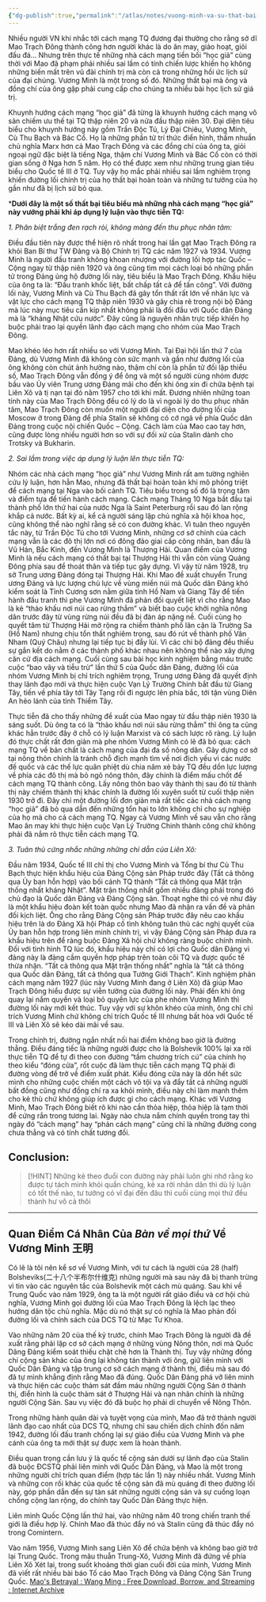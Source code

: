 ```yaml
---
{"dg-publish":true,"permalink":"/atlas/notes/vuong-minh-va-su-that-bai-cua-khuynh-huong-cach-mang-hoc-gia/"}
---
```


Nhiều người VN khi nhắc tới cách mạng TQ đương đại thường cho rằng sở dĩ Mao Trạch Đông thành công hơn người khác là do ăn may, giảo hoạt, giỏi đấu đá… Nhưng trên thực tế những nhà cách mạng tiền bối “học giả” cùng thời với Mao đã phạm phải nhiều sai lầm có tính chiến lược khiến họ không những biến mất trên vũ đài chính trị mà còn cả trong những hồi ức lịch sử của đại chúng. Vương Minh là một trong số đó. Những thất bại mà ông và đồng chí của ông gặp phải cung cấp cho chúng ta nhiều bài học lịch sử giá trị.

Khuynh hướng cách mạng “học giả” đã từng là khuynh hướng cách mạng vô sản chiếm ưu thế tại TQ thập niên 20 và nửa đầu thập niên 30. Đại diện tiêu biểu cho khuynh hướng này gồm Trần Độc Tú, Lý Đại Chiêu, Vương Minh, Cù Thu Bạch và Bác Cổ. Họ là những phần tử trí thức điển hình, thấm nhuần chủ nghĩa Marx hơn cả Mao Trạch Đông và các đồng chí của ông ta, giỏi ngoại ngữ đặc biệt là tiếng Nga, thậm chí Vương Minh và Bác Cổ còn có thời gian sống ở Nga hơn 5 năm. Họ có thể được xem như những trung gian tiêu biểu cho Quốc tế III ở TQ. Tuy vậy họ mắc phải nhiều sai lầm nghiêm trọng khiến đường lối chính trị của họ thất bại hoàn toàn và những tư tưởng của họ gần như đã bị lịch sử bỏ qua.

***Dưới đây là một số thất bại tiêu biểu mà những nhà cách mạng “học giả” này vướng phải khi áp dụng lý luận vào thực tiễn TQ:**

*1. Phân biệt trắng đen rạch ròi, không màng đến thu phục nhân tâm:*

Điều đầu tiên này được thể hiện rõ nhất trong hai lần gạt Mao Trạch Đông ra khỏi Ban Bí thư TW Đảng và Bộ Chính trị TQ các năm 1927 và 1934. Vương Minh là người đấu tranh không khoan nhượng với đường lối hợp tác Quốc – Cộng ngay từ thập niên 1920 và ông cũng tìm mọi cách loại bỏ những phần tử trong Đảng ủng hộ đường lối này, tiêu biểu là Mao Trạch Đông. Khẩu hiệu của ông ta là: “Đấu tranh khốc liệt, bất chấp tất cả để tấn công”. Với đường lối này, Vương Minh và Cù Thu Bạch đã gây tổn thất rất lớn về nhân lực và vật lực cho cách mạng TQ thập niên 1930 và gây chia rẽ trong nội bộ Đảng mà lúc này mục tiêu cần kíp nhất không phải là đối đầu với Quốc dân Đảng mà là “kháng Nhật cứu nước”. Đây cũng là nguyên nhân trực tiếp khiến họ buộc phải trao lại quyền lãnh đạo cách mạng cho nhóm của Mao Trạch Đông.

Mao khéo léo hơn rất nhiều so với Vương Minh. Tại Đại hội lần thứ 7 của Đảng, dù Vương Minh đã không còn sức mạnh và gần như đường lối của ông không còn chút ảnh hưởng nào, thậm chí còn là phần tử đối lập thiểu số, Mao Trạch Đông vẫn đồng ý để ông và một số người cùng nhóm được bầu vào Ủy viên Trung ương Đảng mãi cho đến khi ông xin đi chữa bệnh tại Liên Xô và tị nạn tại đó năm 1957 cho tới khi mất. Đương nhiên những toan tính này của Mao Trạch Đông đều có lý do là vì ngoài lý do thu phục nhân tâm, Mao Trạch Đông còn muốn một người đại diện cho đường lối của Moscow ở trong Đảng để phía Stalin sẽ không có cớ ngả về phía Quốc dân Đảng trong cuộc nội chiến Quốc – Cộng. Cách làm của Mao cao tay hơn, cũng được lòng nhiều người hơn so với sự đối xử của Stalin dành cho Trotsky và Bukharin.

*2. Sai lầm trong việc áp dụng lý luận lên thực tiễn TQ:*

Nhóm các nhà cách mạng “học giả” như Vương Minh rất am tường nghiên cứu lý luận, hơn hẳn Mao, nhưng đã thất bại hoàn toàn khi mô phỏng triệt để cách mạng tại Nga vào bối cảnh TQ. Tiêu biểu trong số đó là trọng tâm và điểm tựa để tiến hành cách mạng. Cách mạng Tháng 10 Nga bắt đầu tại thành phố lớn thứ hai của nước Nga là Saint Peterburg rồi sau đó lan rộng khắp cả nước. Bất kỳ ai, kể cả người sáng lập chủ nghĩa xã hội khoa học, cũng không thể nào nghĩ rằng sẽ có con đường khác. Vì tuân theo nguyên tắc này, từ Trần Độc Tú cho tới Vương Minh, những cơ sở chính của cách mạng vẫn là các đô thị lớn nơi có đông đảo giai cấp công nhân, ban đầu là Vũ Hán, Bắc Kinh, đến Vương Minh là Thượng Hải. Quan điểm của Vương Minh là nếu cách mạng có thất bại tại Thượng Hải thì vẫn còn vùng Quảng Đông phía sau để thoát thân và tiếp tục gây dựng. Vì vậy từ năm 1928, trụ sở Trung ương Đảng đóng tại Thượng Hải. Khi Mao đề xuất chuyển Trung ương Đảng và lực lượng chủ lực về vùng miền núi mà Quốc dân Đảng khó kiểm soát là Tỉnh Cương sơn nằm giữa tỉnh Hồ Nam và Giang Tây để tiến hành đấu tranh thì phe Vương Minh đã phản đối quyết liệt vì cho rằng Mao là kẻ “thảo khấu nơi núi cao rừng thẳm” và biết bao cuộc khởi nghĩa nông dân trước đây từ vùng rừng núi đều đã bị đàn áp nặng nề. Cuối cùng họ quyết tâm từ Thượng Hải mở rộng ra chiếm thành phố lân cận là Trường Sa (Hồ Nam) nhưng chịu tổn thất nghiêm trọng, sau đó rút về thành phố Vân Nham (Quý Châu) nhưng lại tiếp tục bị đẩy lùi. Vì các chi bộ đảng đều thiếu sự gắn kết do nằm ở các thành phố khác nhau nên không thể nào xây dựng căn cứ địa cách mạng. Cuối cùng sau bài học kinh nghiệm bằng máu trước cuộc “bao vây và tiễu trừ” lần thứ 5 của Quốc dân Đảng, đường lối của nhóm Vương Minh bị chỉ trích nghiêm trọng, Trung ương Đảng đã quyết định thay lãnh đạo mới và thực hiện cuộc Vạn Lý Trường Chinh bắt đầu từ Giang Tây, tiến về phía tây tới Tây Tạng rồi đi ngược lên phía bắc, tới tận vùng Diên An hẻo lánh của tỉnh Thiểm Tây.

Thực tiễn đã cho thấy những đề xuất của Mao ngay từ đầu thập niên 1930 là sáng suốt. Dù ông ta có là “thảo khấu nơi núi sâu rừng thẳm” thì ông ta cũng khác hẳn trước đây ở chỗ có lý luận Marxist và có sách lược rõ ràng. Lý luận đó thực chất rất đơn giản mà phe nhóm Vương Minh có lẽ đã bỏ qua: cách mạng TQ về bản chất là cách mạng của đại đa số nông dân. Gây dựng cơ sở tại nông thôn chính là tránh chỗ địch mạnh tìm về nơi địch yếu vì các nước đế quốc và các thế lực quân phiệt dù chia năm xẻ bảy TQ đều dồn lực lượng về phía các đô thị mà bỏ ngõ nông thôn, đây chính là điểm mấu chốt để cách mạng TQ thành công. Lấy nông thôn bao vây thành thị sau đó từ thành thị này chiếm thành thị khác chính là đường lối xuyên suốt từ cuối thập niên 1930 trở đi.
Đây chỉ một đường lối đơn giản mà rất tiếc các nhà cách mạng “học giả” đã bỏ qua dẫn đến những tổn hại to lớn không chỉ cho sự nghiệp của họ mà cho cả cách mạng TQ. Ngay cả Vương Minh về sau vẫn cho rằng Mao ăn may khi thực hiện cuộc Vạn Lý Trường Chinh thành công chứ không phải đã nắm rõ thực tiễn cách mạng TQ.

*3. Tuân thủ cứng nhắc những những chỉ dẫn của Liên Xô:*

Đầu năm 1934, Quốc tế III chỉ thị cho Vương Minh và Tổng bí thư Cù Thu Bạch thực hiện khẩu hiệu của Đảng Cộng sản Pháp trước đây (Tất cả thông qua Ủy ban hỗn hợp) vào bối cảnh TQ thành “Tất cả thông qua Mặt trận thống nhất kháng Nhật”. Mặt trận thống nhất gồm nhiều đảng phái trong đó chủ đạo là Quốc dân Đảng và Đảng Cộng sản. Thoạt nghe thì có vẻ như đây là một khẩu hiệu đoàn kết toàn quốc nhưng Mao đã nhận ra vấn đề và phản đối kịch liệt. Ông cho rằng Đảng Cộng sản Pháp trước đây nêu cao khẩu hiệu trên là do Đảng Xã hội Pháp cố tình không tuân thủ các nghị quyết của Ủy ban hỗn hợp trong liên minh chính trị, vì vậy Đảng Cộng sản Pháp đưa ra khẩu hiệu trên để ràng buộc Đảng Xã hội chứ không ràng buộc chính mình. Đối với tình hình TQ lúc đó, khẩu hiệu này chỉ có lợi cho Quốc dân Đảng vì đảng này là đảng cầm quyền hợp pháp trên toàn cõi TQ và được quốc tế thừa nhận. “Tất cả thông qua Mặt trận thống nhất” nghĩa là “tất cả thông qua Quốc dân Đảng, tất cả thông qua Tưởng Giới Thạch”. Kinh nghiệm phản cách mạng năm 1927 (lúc này Vương Minh đang ở Liên Xô) đã giúp Mao Trạch Đông hiểu được sự viễn tưởng của đường lối này. Phải đến khi ông quay lại nắm quyền và loại bỏ quyền lực của phe nhóm Vương Minh thì đường lối này mới kết thúc. Tuy vậy với sự khôn khéo của mình, ông chỉ chỉ trích Vương Minh chứ không chỉ trích Quốc tế III nhưng bất hòa với Quốc tế III và Liên Xô sẽ kéo dài mãi về sau.

Trong chính trị, đường ngắn nhất nối hai điểm không bao giờ là đường thẳng. Điều đáng tiếc là những người được cho là Bolshevik 100% lại xa rời thực tiễn TQ để tự đi theo con đường “tầm chương trích cú” của chính họ theo kiểu “đóng cửa”, rốt cuộc đã làm thực tiễn cách mạng TQ phải đi đường vòng để trở về điểm xuất phát. Kiểu đóng cửa này là dồn hết sức mình cho những cuộc chiến một cách vô tội vạ và đẩy tất cả những người bất đồng cũng như đồng chí ra xa khỏi mình, điều này chỉ làm mạnh thêm cho kẻ thù chứ không giúp ích được gì cho cách mạng. Khác với Vương Minh, Mao Trạch Đông biết rõ khi nào cần thỏa hiệp, thỏa hiệp là tạm thời để cứng rắn trong tương lai. Ngày nào chưa nắm chính quyền trong tay thì ngày đó “cách mạng” hay “phản cách mạng” cũng chỉ là những đường cong chưa thẳng và có tính chất tương đối.

## Conclusion:
>[!HINT] Những kẻ theo đuổi con đường này phải luôn ghi nhớ rằng ko được tự tách mình khỏi quần chúng, kẻ xa rời nhân dân thì dù lý luận có tốt thế nào, tư tưởng có vĩ đại đến đâu thì cuối cùng mọi thứ đều thành hư vô cả thôi

***
## Quan Điểm Cá Nhân Của *Bàn về mọi thứ* Về Vương Minh 王明

Có lẽ là tôi nên kể sơ về Vương Minh, với tư cách là người của 28 (half) Bolsheviks(二十八个半布尔什维克) những người mà sau này đã bị thanh trừng vì tin vào các nguyên tắc của Bolshevik một cách mù quáng. Sau khi về Trung Quốc vào năm 1929, ông ta là một người rất giáo điều và cơ hội chủ nghĩa, Vương Minh gọi đường lối của Mao Trạch Đông là lệch lạc theo hướng dân tộc chủ nghĩa. Mặc dù nó thật sự có nghĩa là Mao phản đối đường lối và chính sách của DCS TQ từ Mạc Tư Khoa.

Vào những năm 20 của thế kỷ trước, chính Mao Trạch Đông là người đã đề xuất rằng phải lập cơ sở cách mạng ở những vùng Nông thôn, nơi mà Quốc Dâng Đảng kiểm soát thiếu chặt chẽ hơn là Thành thị. Tuy vậy những đồng chí cộng sản khác của ông lại không tán thành với ông, giữ liên minh với Quốc Dân Đảng và tập trung cơ sở cách mạng ở thành thị, điều mà sau đó đã tự mình khẳng định rằng Mao đã đúng. Quốc Dân Đảng phá vỡ liên minh và thực hiện các cuộc thảm sát đầm máu những người Cộng Sản ở thành thị, điển hình là cuộc thảm sát ở Thượng Hải và nạn nhân chính là những người Cộng Sản. Sau vụ việc đó đã buộc họ phải di chuyển về Nông Thôn.

Trong những hành quân dài và tuyệt vọng của mình, Mao đã trở thành người lãnh đạo cao nhất của DCS TQ, nhưng chỉ sau chiến dịch chỉnh đốn năm 1942, đường lối đấu tranh chống lại sự giáo điều của Vương Minh và phe cánh của ông ta mới thật sự được xem là hoàn thành.

Điều quan trọng cần lưu ý là quốc tế cộng sản dưới sự lãnh đạo của Stalin đã buộc ĐCSTQ phải liên minh với Quốc Dân Đảng, và Mao là một trong những người chỉ trích quan điểm (hợp tác lần 1) này nhiều nhất. Vương Minh và những con rối khác của quốc tế cộng sản đã mù quáng đi theo đường lối này, góp phần dẫn đến sự tàn sát những người cộng sản và sự cuồng loạn chống cộng lan rộng, do chính tay Quốc Dân Đảng thực hiện.

Liên minh Quốc Cộng lần thứ hai, vào những năm 40 trong chiến tranh thế giới là điều hợp lý. Chính Mao đã thúc đẩy nó và Stalin cũng đã thúc đẩy nó trong Comintern.

Vào năm 1956, Vương Minh sang Liên Xô để chửa bệnh và không bao giờ trở lại Trung Quốc. Trong mâu thuẫn Trung-Xô, Vương Minh đã đứng về phía Liên Xô Xét lại, trong suốt khoảng thời gian cuối đời của mình, Vương Minh đã viết rất nhiều bài báo Tố cáo Mao Trạch Đông và Đảng Cộng Sản Trung Quốc.
[Mao's Betrayal : Wang Ming : Free Download, Borrow, and Streaming : Internet Archive](https://archive.org/details/MaosBetrayal/mode/1)